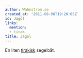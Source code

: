 ```yaml
---
author: Wahnstrom.se
created_at: '2011-08-08T19:28:05Z'
id: Jagol
links:
  mention:
  - tirak
title: Jagol
---
```


En liten [tirakisk] segelbåt.

  [tirakisk]: tirak